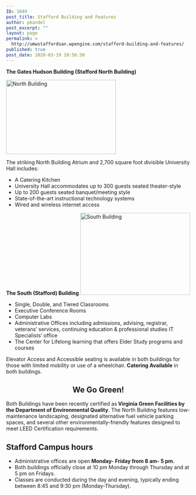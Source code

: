 ```yaml
---
ID: 1049
post_title: Stafford Building and Features
author: pkandel
post_excerpt: ""
layout: page
permalink: >
  http://umwstaffordsan.wpengine.com/stafford-building-and-features/
published: true
post_date: 2020-03-19 20:56:58
---
```

<strong>The Gates Hudson Building (Stafford North Building)</strong>

<img class="size-medium wp-image-860" src="http://umwstaffordsan.wpengine.com/wp-content/uploads/2015/08/stafford52-300x203.jpg" alt="North Building" width="300" height="203" />

The striking North Building Atrium and 2,700 square foot divisible University Hall includes:
<ul>
 	<li>A Catering Kitchen</li>
 	<li>University Hall accommodates up to 300 guests seated theater-style</li>
 	<li>Up to 200 guests seated banquet/meeting style</li>
 	<li>State-of-the-art instructional technology systems</li>
 	<li>Wired and wireless internet access</li>
</ul>
<strong>The South (Stafford) Building</strong>

<img class="alignnone size-medium wp-image-221" src="http://umwstaffordsan.wpengine.com/wp-content/uploads/2013/11/UMW-Stafford-South-Twin-Flags-300x225.jpg" alt="South Building" width="300" height="225" />
<ul>
 	<li>Single, Double, and Tiered Classrooms</li>
 	<li>Executive Conference Rooms</li>
 	<li>Computer Labs</li>
 	<li>Administrative Offices including admissions, advising, registrar, veterans’ services, continuing education &amp; professional studies IT Specialists’ office</li>
 	<li>The Center for Lifelong learning that offers Elder Study programs and courses</li>
</ul>
Elevator Access and Accessible seating is available in both buildings for those with limited mobility or use of a wheelchair. <strong>Catering Available</strong> in both buildings.
<h2 style="text-align: center;">We Go Green!</h2>
Both Buildings have been recently certified as<strong> Virginia Green Facilities by the Department of Environmental Quality</strong>. The North Building features low-maintenance landscaping, designated alternative fuel vehicle parking spaces, and several other environmentally-friendly features designed to meet LEED Certification requirements.
<h2><strong>Stafford Campus hours</strong></h2>
<ul>
 	<li>Administrative offices are open<strong> Monday- Friday from 8 am- 5 pm.</strong></li>
 	<li>Both buildings officially close at 10 pm Monday through Thursday and at 5 pm on Fridays.</li>
 	<li>Classes are conducted during the day and evening, typically ending between 8:45 and 9:30 pm (Monday-Thursday).</li>
</ul>